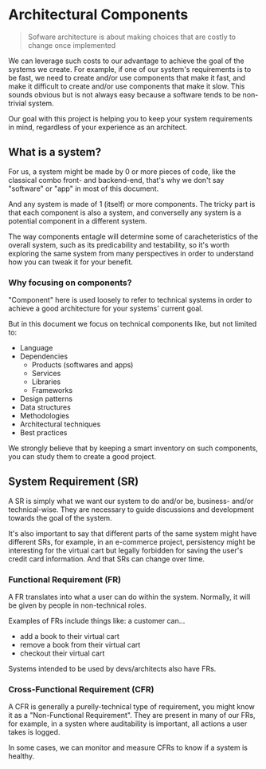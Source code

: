 # Architectural Components

> Sofware architecture is about making choices that are costly to change once implemented

We can leverage such costs to our advantage to achieve the goal of the systems we create. For example, if one of our system's requirements is to be fast, we need to create and/or use components that make it fast, and make it difficult to create and/or use components that make it slow. This sounds obvious but is not always easy because a software tends to be non-trivial system.

Our goal with this project is helping you to keep your system requirements in mind, regardless of your experience as an architect.

## What is a system?

For us, a system might be made by 0 or more pieces of code, like the classical combo front- and backend-end, that's why we don't say "software" or "app" in most of this document.

And any system is made of 1 (itself) or more components. The tricky part is that each component is also a system, and converselly any system is a potential component in a different system.

The way components entagle will determine some of caracheteristics of the overall system, such as its predicability and testability, so it's worth exploring the same system from many perspectives in order to understand how you can tweak it for your benefit.

### Why focusing on components?

"Component" here is used loosely to refer to technical systems in order to achieve a good architecture for your systems' current goal.

But in this document we focus on technical components like, but not limited to:

- Language
- Dependencies
  - Products (softwares and apps)
  - Services
  - Libraries
  - Frameworks
- Design patterns
- Data structures
- Methodologies
- Architectural techniques
- Best practices

We strongly believe that by keeping a smart inventory on such components, you can study them to create a good project.

## System Requirement (SR)

A SR is simply what we want our system to do and/or be, business- and/or technical-wise. They are necessary to guide discussions and development towards the goal of the system.

It's also important to say that different parts of the same system might have different SRs, for example, in an e-commerce project, persistency might be interesting for the virtual cart but legally forbidden for saving the user's credit card information. And that SRs can change over time.

### Functional Requirement (FR)

A FR translates into what a user can do within the system. Normally, it will be given by people in non-technical roles.

Examples of FRs include things like: a customer can...

- add a book to their virtual cart
- remove a book from their virtual cart
- checkout their virtual cart

Systems intended to be used by devs/architects also have FRs.

### Cross-Functional Requirement (CFR)

A CFR is generally a purelly-technical type of requirement, you might know it as a "Non-Functional Requirement". They are present in many of our FRs, for example, in a systen where auditability is important, all actions a user takes is logged.

In some cases, we can monitor and measure CFRs to know if a system is healthy.
